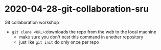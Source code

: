 # 2020-04-28-git-collaboration-sru
Git collaboration workshop

- `git clone <URL>`:downloads the repo from the web to the local machine
   - make sure you don't nest this command in another repository
   - just like `git init` do only once per repo
